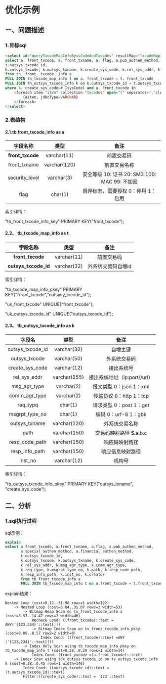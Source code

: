 # 优化示例
## ー、问题描述
### 1.目标sql
```sql
<select id="queryTxcodeMapInfoByssCodeAndTxcodes" resultMap="txcodeMapInfo">
select a. front_txcode, a. front_txname, a. flag, a.pub_authen_method, a.special_authen_method, a.financial_authen_method, 
t.outsys_txcode_id,
k.outsys_txcode, k.outsys_txname, k.create_sys_code, k.rel_sys_addr, k.msg_agr-type, k.comm_agr_type, k.req_type, k.msgrpt_type_no, k.path, k.resp_code_path, k.resp_info_path, k.inst_no, k.creator 
from th_ front_ txcode_ info a
FULL JOIN th_txcode_map_info t on a. front_txcode = t. front_txcode
FULL JOIN th_outsys_txcode_info k on k.outsys_txcode_id = t.outsys_txcode_id
where k. create_sys_code=# IsysCodel and a. Front_txcode in
    <foreach item-"item" collection-"txcodes" open="(" separator=","close=")">
        {#item, jdbcType=VARCHAR}
    </foreach>
</select>
```
### 2.表结构
#### 2.1.tb front_txcode_info as a
|     字段名称     |     类型     |                      备注                      |
| :--------------: | :----------: | :--------------------------------------------: |
| **front_txcode** | varchar(11)  |                   前置交易码                   |
|   front_txname   | varchar(120) |                  前置交易名称                  |
|  security_level  |  varchar(3)  | 安全等级 10: 证书  20: SM3 100: MAC 99: 不加密 |
|       flag       |   char(1)    |       启停标志，需要授权 0：停用 1：启用       |

索引详情：

"tb_front_txcode_info_key" PRIMARY KEY("front_txcode");

#### 2.2、 tb_txcode_map_info as t

|       字段名称       |    类型     |        备注        |
| :------------------: | :---------: | :----------------: |
|   **front_txcode**   | varchar(11) |     前置交易码     |
| **outsys_txcode_id** | varchar(32) | 外系统交易码自增id |

索引详情：

"tb_txcode_map_info_pkey" PRIMARY KEY("frront_txcode","outsysy_txcode_id");

"uk_front_txcode" UNIQUE("front_txcode");

"uk_outsys_txcode_id" UNIQUE("outsys_txcode_id");

#### 2.3、 tb_outsys_txcode_info as k

|      字段名      |     类型     |             备注             |
| :--------------: | :----------: | :--------------------------: |
| outsys_txcode_id | varchar(32)  |           自增主键           |
|  outsys_txcode   | varchar(50)  |         外系统交易码         |
| create_sys_code  | varchar(12)  |          接出系统号          |
|   rel_sys_addr   | varchar(255) | 接出系统地址（ip:port//url） |
|   msg_agr_type   |  varchar(2)  |   报文类型 0：json 1：xml    |
|  comm_agr_type   |  varchar(2)  |   传输协议 0：http 1：tcp    |
|     req_typq     |   char(1)    |   请求类型 0：post 1：get    |
|  msgrpt_type_no  |   char(1)    |     编码 0：urf-8 1：gbk     |
|  outsys_txname   | varchar(120) |        外系统交易名称        |
|       path       | varchar(150) |    交易码映射路径 $.a.b.c    |
|  resp_code_path  | varchar(150) |        响应码映射路径        |
|  resp_info_path  | varchar(150) |       响应信息映射路径       |
|     inst_no      | varchar(12)  |            机构号            |

索引详情：

"tb_outsys_txcode_info_pkey" PRIMARY KEY("outsys_txname", "create_sys_code");

## 二、分析

### 1.sql执行过程

sql示例：

```sql
explain
select a.front_txcode, a.front_txname, a.flag, a.pub_authen_method,
	   a.special_authen_method, a.financial_authen_method,
	   t.outsys_txcode_id,
	   k.outsys_txcode, k.outsys_txname, k.create_sys_code,
	   k.rel_sys_addr, k.msg_agr_type, k.comm_agr_type,
	   k.req_type, k.msgrpt_type_no, k.path, k.resp_code_path,
	   k.resp_info_path, k.inst_no, k.creator
	   from tb_front_txcode_info a
	   FULL JOIN tb_txcode_map_info t on a.front_txcode = t.front_txcode
```

explain结果：

```
Nested Loop (cost=9.12..31.98 rows=1 width=192)
	-> Nested Loop (cost=8.84..31.07 rows=2 width=53)
		-> Bitmap Heap Scan on tv_front_txcode_info a (cost=8.57..14.47 rows=2 width=46)
			Recheck Cond: ((front_txcode)::text = ANY('{123.234}'::text[]))
			-> Bitmap Index Scan on tv_front_txcode_info_pkey (cost=0.00..8.57 row2=2 width=0)
				Index Cond: ((front_txcode)::text =ANY ('{123,234}'::text[]))
		-> Index Only Scan using tb_txcode_map_info_pkey on tb_txcode_map_info t (cost=0.28..8.29 rows=1 width=14)
			Index Cond: (front_yxcode =(a.front_txcode)::text)
	-> Index Scan using idx_outsys_txcode_id on tv_outsys_txcode_info k (cost=0.28..0.45 rows=1 width=146)
		Index Cond: ((outsys_txcode_id)::text = (t.outsys_txcode_id)::text)
		Filter:((create_sys_code)::text = '123'::text)
```

